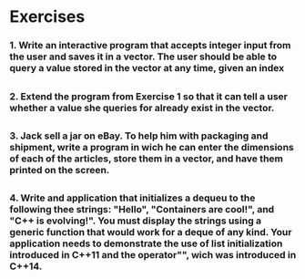 # Exercises

### 1. Write an interactive program that accepts integer input from the user and saves it in a vector. The user should be able to query a value stored in the vector at any time, given an index

##
### 2. Extend the program from Exercise 1 so that it can tell a user whether a value she queries for already exist in the vector.

##
### 3. Jack sell a jar on eBay. To help him with packaging and shipment, write a program in wich he can enter the dimensions of each of the articles, store them in a vector, and have them printed on the screen.

##
### 4. Write and application that initializes a dequeu to the following thee strings: "Hello", "Containers are cool!", and "C++ is evolving!". You must display the strings using a generic function that would work for a deque of any kind. Your application needs to demonstrate the use of list initialization introduced in C++11 and the operator"", wich was introduced in C++14. 
